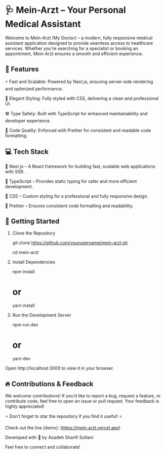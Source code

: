 # 🩺 Mein-Arzt – Your Personal Medical Assistant

Welcome to Mein-Arzt (My Doctor) – a modern, fully responsive medical assistant application designed to provide seamless access to healthcare services. Whether you're searching for a specialist or booking an appointment, Mein-Arzt ensures a smooth and efficient experience.

## 🌟 Features

⚡ Fast and Scalable: Powered by Next.js, ensuring server-side rendering and optimized performance.

🎨 Elegant Styling: Fully styled with CSS, delivering a clean and professional UI.

🛠️ Type Safety: Built with TypeScript for enhanced maintainability and developer experience.

🧹 Code Quality: Enforced with Prettier for consistent and readable code formatting.

## 💻 Tech Stack

🔹 Next.js – A React framework for building fast, scalable web applications with SSR.

🔹 TypeScript – Provides static typing for safer and more efficient development.

🔹 CSS – Custom styling for a professional and fully responsive design.

🔹 Prettier – Ensures consistent code formatting and readability.

## 🚀 Getting Started

1. Clone the Repository

    git clone https://github.com/yourusername/mein-arzt.git

    cd mein-arzt

2. Install Dependencies

    npm install
    # or
    yarn install

3. Run the Development Server

    npm run dev
    # or
    yarn dev

Open http://localhost:3000 to view it in your browser.


## 🔥 Contributions & Feedback
We welcome contributions! If you’d like to report a bug, request a feature, or contribute code, feel free to open an issue or pull request. Your feedback is highly appreciated!

⭐ Don’t forget to star the repository if you find it useful! ⭐

Check out the live [demo]: (https://mein-arzt.vercel.app)

Developed with 🌻 by Azadeh Sharifi Soltani

Feel free to connect and collaborate!

